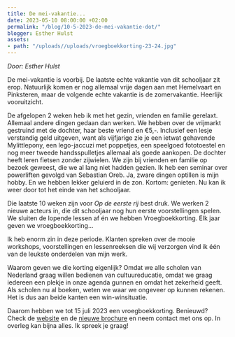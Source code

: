 ```yaml
---
title: De mei-vakantie...
date: 2023-05-10 08:00:00 +02:00
permalink: "/blog/10-5-2023-de-mei-vakantie-dot/"
blogger: Esther Hulst
assets:
- path: "/uploads//uploads/vroegboekkorting-23-24.jpg"
---
```


*Door: Esther Hulst*

De mei-vakantie is voorbij. De laatste echte vakantie van dit schooljaar zit erop. Natuurlijk komen er nog allemaal vrije dagen aan met Hemelvaart en Pinksteren, maar de volgende echte vakantie is de zomervakantie. Heerlijk vooruitzicht.

De afgelopen 2 weken heb ik met het gezin, vrienden en familie gerelaxt. Allemaal andere dingen gedaan dan werken. We hebben over de vrijmarkt gestruind met de dochter, haar beste vriend en €5,-. Inclusief een lesje verstandig geld uitgeven, want als vijfjarige zie je een ietwat gehavende Mylittlepony, een lego-jaccuzi met poppetjes, een speelgoed fototoestel en nog meer tweede handsspulletjes allemaal als goede aankopen. De dochter heeft leren fietsen zonder zijwielen. We zijn bij vrienden en familie op bezoek geweest, die we al lang niet hadden gezien. Ik heb een seminar over powerliften gevolgd van Sebastian Oreb. Ja, zware dingen optillen is mijn hobby. En we hebben lekker geluierd in de zon. Kortom: genieten. Nu kan ik weer door tot het einde van het schooljaar. 

Die laatste 10 weken zijn voor *Op de eerste rij* best druk. We werken 2 nieuwe acteurs in, die dit schooljaar nog hun eerste voorstellingen spelen. We sluiten de lopende lessen af én we hebben Vroegboekkorting. Elk jaar geven we vroegboekkorting...

Ik heb enorm zin in deze periode. Klanten spreken over de mooie workshops, voorstellingen en lessenreeksen die wij verzorgen vind ik één van de leukste onderdelen van mijn werk.

Waarom geven we die korting eigenlijk? Omdat we alle scholen van Nederland graag willen bedienen van cultuureducatie, omdat we graag iedereen een plekje in onze agenda gunnen en omdat het zekerheid geeft. Als scholen nu al boeken, weten we waar we ongeveer op kunnen rekenen. Het is dus aan beide kanten een win-winsituatie.

Daarom hebben we tot 15 juli 2023 een vroegboekkorting. Benieuwd? Check de [website](https://www.opde1sterij.nl/opde1sterij/actie/) en de [nieuwe brochure](https://indd.adobe.com/view/866b853d-c2ba-44f7-a6e5-62127d780a5c) en neem contact met ons op. In overleg kan bijna alles. Ik spreek je graag!
